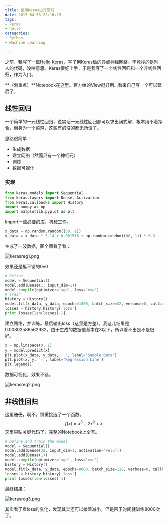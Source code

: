 ```yaml
---
title: 使用Keras进行回归
date: 2017-04-03 22:16:29
tags:
- keras
- hello
categories:
- Python
- Machine Learning

---
```


之前，我写了一篇[Hello Keras](/2017/03/25/Hello-Keras/)，写了用Keras做的异或神经网络。毕竟抄的是别人的代码，没啥意思。Keras很好上手，于是我写了一个线性回归和一个非线性回归，作为入门。

**（划重点）**Notebook在[这里](https://nbviewer.jupyter.org/url/linyxus.xyz/notebooks/keras-regression.ipynb)。官方给的View挺好用...看来自己写一个可以延后了。

<!-- more -->

## 线性回归

一个简单的一元线性回归，说实话一元线性回归都可以求出闭式解，根本用不着拟合，但身为一个~~菜鸡~~，这些有的没的都无所谓了。

思路很简单：

- 生成数据
- 建立网络（然而只有一个神经元）
- 训练
- 数据可视化

### 实现

```python
from keras.models import Sequential
from keras.layers import Dense, Activation
from keras.callbacks import History
import numpy as np
import matplotlib.pyplot as plt
```

Import一些必要的库，机械工作。

```python
x_data = np.random.random((80, 1))
y_data = x_data * 3.14 + 0.001516 + np.random.random((80, 1)) * 0.3
```

生成了一波数据，画个图看了看：

![kerasreg1.png](http://linfile.xyz/data/vip_data/kerasreg1.png)

效果还是挺不错的0v0

```python
# Define
model = Sequential()
model.add(Dense(1, input_dim=1))
model.compile(optimizer='sgd', loss='mse')
# Train
history = History()
model.fit(x_data, y_data, epochs=1000, batch_size=32, verbose=0, callbacks=[history])
losses = history.history['loss']
print losses[len(losses)-1]
```

建立网络，并训练。最后输出loss（这里是方差）。我这儿结果是0.00802586562932。由于生成的数据值基本在3以下，所以看不出是不是很好。

```python
x = np.linspace(0, 1)
y = model.predict(x)
plt.plot(x_data, y_data, '.', label='Sample Data')
plt.plot(x, y, '-', label='Regression Line')
plt.legend()
```

数据可视化，效果不错。

![kerasreg2.png](http://linfile.xyz/data/vip_data/kerasreg2.png)

## 非线性回归

这里~~随便~~，啊不，慎重挑选了一个函数。
$$
f(x) = x^3 - 2 x^2 + x
$$
这里只贴关键代码了，完整的Notebook上全有。

```python
# Define and train the model
model = Sequential()
model.add(Dense(32, input_dim=1, activation='relu'))
model.add(Dense(1))
model.compile(optimizer='sgd', loss='mse')
history = History()
model.fit(x_data, y_data, epochs=8000, batch_size=128, verbose=0, callbacks=[history])
losses = history.history['loss']
print losses[len(losses)-1]
```

最终结果：

![kerasreg3.png](http://linfile.xyz/data/vip_data/kerasreg3.png)

其实看了看loss的变化，发现其实还可以接着减小，但是囷于时间就训练8000次了。



